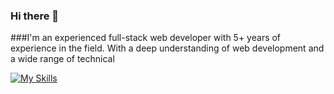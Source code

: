 ### Hi there 👋
###I'm an experienced full-stack web developer with 5+ years of experience in the field. With a deep understanding of web development and a wide range of technical

[![My Skills](https://skillicons.dev/icons?i=js,html,css,php,laravel,flutter)](https://skillicons.dev)
<!--
**ibraimfarag/ibraimfarag** is a ✨ _special_ ✨ repository because its `README.md` (this file) appears on your GitHub profile.

Here are some ideas to get you started:

- 🔭 I’m currently working on ...
- 🌱 I’m currently learning ...
- 👯 I’m looking to collaborate on ...
- 🤔 I’m looking for help with ...
- 💬 Ask me about ...
- 📫 How to reach me: ...
- 😄 Pronouns: ...
- ⚡ Fun fact: ...
-->
